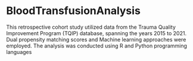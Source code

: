 # BloodTransfusionAnalysis
This retrospective cohort study utilized data from the Trauma Quality Improvement Program (TQIP) database, spanning the years 2015 to 2021. Dual propensity matching scores and Machine learning approaches were employed. The analysis was conducted using R and Python programming languages
